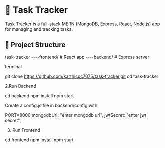 # 📝 Task Tracker

Task Tracker is a full-stack MERN (MongoDB, Express, React, Node.js) app for managing and tracking tasks.

## 📁 Project Structure

task-tracker
----frontend/ # React app
----backend/ # Express server

terminal

git clone https://github.com/karthicoc7075/task-tracker.git
cd task-tracker


2.Run Backend

 cd backend
 npm install
 npm start

Create a config.js file in backend/config with:

 PORT=8000
 mongodbUrl: "enter mongodb url",
 jwtSecret: "enter jwt secret",

3. Run Frontend

 cd frontend
 npm install
 npm start



